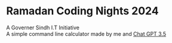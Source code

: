 # Ramadan Coding Nights 2024 </br>
A Governer Sindh I.T Initiative </br>
A simple command line calculator made by me and [Chat GPT 3.5](chat.openai.com)
